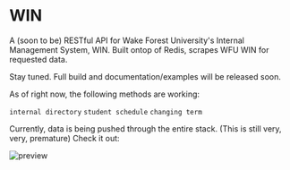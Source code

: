 # WIN

A (soon to be) RESTful API for Wake Forest University's Internal Management System, WIN. Built ontop of Redis, scrapes WFU WIN for requested data.

Stay tuned. Full build and documentation/examples will be released soon.

As of right now, the following methods are working:

`internal directory`
`student schedule`
`changing term`

Currently, data is being pushed through the entire stack. (This is still very, very, premature) Check it out:

![preview](http://i1158.photobucket.com/albums/p618/g12mcgov/Screen%20Shot%202015-03-13%20at%2012.12.33%20AM.png)
